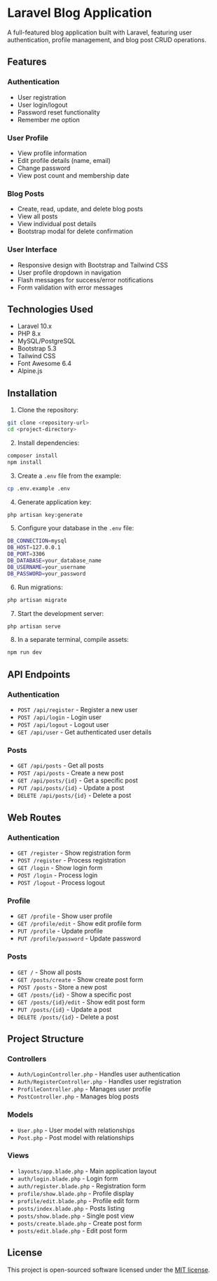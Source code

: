 # Laravel Blog Application

A full-featured blog application built with Laravel, featuring user authentication, profile management, and blog post CRUD operations.

## Features

### Authentication
- User registration
- User login/logout
- Password reset functionality
- Remember me option

### User Profile
- View profile information
- Edit profile details (name, email)
- Change password
- View post count and membership date

### Blog Posts
- Create, read, update, and delete blog posts
- View all posts
- View individual post details
- Bootstrap modal for delete confirmation

### User Interface
- Responsive design with Bootstrap and Tailwind CSS
- User profile dropdown in navigation
- Flash messages for success/error notifications
- Form validation with error messages

## Technologies Used
- Laravel 10.x
- PHP 8.x
- MySQL/PostgreSQL
- Bootstrap 5.3
- Tailwind CSS
- Font Awesome 6.4
- Alpine.js

## Installation

1. Clone the repository:
```bash
git clone <repository-url>
cd <project-directory>
```

2. Install dependencies:
```bash
composer install
npm install
```

3. Create a `.env` file from the example:
```bash
cp .env.example .env
```

4. Generate application key:
```bash
php artisan key:generate
```

5. Configure your database in the `.env` file:
```bash
DB_CONNECTION=mysql
DB_HOST=127.0.0.1
DB_PORT=3306
DB_DATABASE=your_database_name
DB_USERNAME=your_username
DB_PASSWORD=your_password
```

6. Run migrations:
```bash
php artisan migrate
```

7. Start the development server:
```bash
php artisan serve
```

8. In a separate terminal, compile assets:
```bash
npm run dev
```

## API Endpoints

### Authentication
- `POST /api/register` - Register a new user
- `POST /api/login` - Login user
- `POST /api/logout` - Logout user
- `GET /api/user` - Get authenticated user details

### Posts
- `GET /api/posts` - Get all posts
- `POST /api/posts` - Create a new post
- `GET /api/posts/{id}` - Get a specific post
- `PUT /api/posts/{id}` - Update a post
- `DELETE /api/posts/{id}` - Delete a post

## Web Routes

### Authentication
- `GET /register` - Show registration form
- `POST /register` - Process registration
- `GET /login` - Show login form
- `POST /login` - Process login
- `POST /logout` - Process logout

### Profile
- `GET /profile` - Show user profile
- `GET /profile/edit` - Show edit profile form
- `PUT /profile` - Update profile
- `PUT /profile/password` - Update password

### Posts
- `GET /` - Show all posts
- `GET /posts/create` - Show create post form
- `POST /posts` - Store a new post
- `GET /posts/{id}` - Show a specific post
- `GET /posts/{id}/edit` - Show edit post form
- `PUT /posts/{id}` - Update a post
- `DELETE /posts/{id}` - Delete a post

## Project Structure

### Controllers
- `Auth/LoginController.php` - Handles user authentication
- `Auth/RegisterController.php` - Handles user registration
- `ProfileController.php` - Manages user profile
- `PostController.php` - Manages blog posts

### Models
- `User.php` - User model with relationships
- `Post.php` - Post model with relationships

### Views
- `layouts/app.blade.php` - Main application layout
- `auth/login.blade.php` - Login form
- `auth/register.blade.php` - Registration form
- `profile/show.blade.php` - Profile display
- `profile/edit.blade.php` - Profile edit form
- `posts/index.blade.php` - Posts listing
- `posts/show.blade.php` - Single post view
- `posts/create.blade.php` - Create post form
- `posts/edit.blade.php` - Edit post form

## License

This project is open-sourced software licensed under the [MIT license](https://opensource.org/licenses/MIT).
